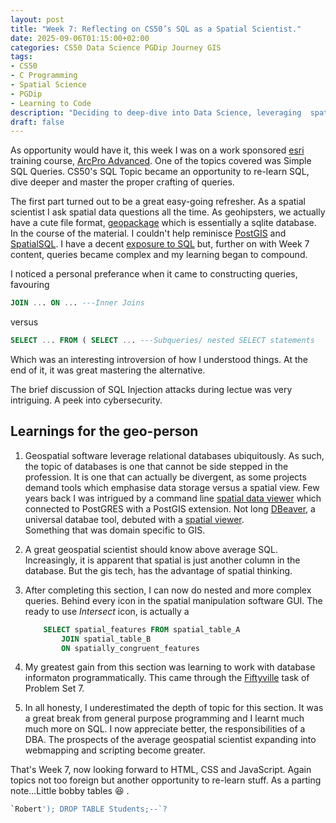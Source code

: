 ```yaml
---  
layout: post  
title: "Week 7: Reflecting on CS50’s SQL as a Spatial Scientist."  
date: 2025-09-06T01:15:00+02:00  
categories: CS50 Data Science PGDip Journey GIS  
tags:  
- CS50  
- C Programming  
- Spatial Science  
- PGDip  
- Learning to Code  
description: "Deciding to deep-dive into Data Science, leveraging  spatial data expertise and writing about the break."  
draft: false  
---  
```

  
As opportunity would have it, this week I was on a work sponsored  [esri](https://esri.com) training course, [ArcPro Advanced](https://www.esri-southafrica.com/wp-content/uploads/2021/08/ArcGIS-Pro-Advanced-Course-Outline.pdf). One of the topics covered was Simple SQL Queries. CS50's SQL Topic became an opportunity to re-learn SQL, dive deeper and master the proper crafting of queries.  
  
The first part turned out to be a great easy-going refresher. As a spatial scientist I ask spatial data questions all the time. As geohipsters, we actually have a cute file format, [geopackage](https://www.geopackage.org/) which is essentially a sqlite database. In the course of the material. I couldn't help reminisce [PostGIS]([https://postgis.net/](https://postgis.net/)) and [SpatialSQL]([https://postgis.net/workshops/postgis-intro/geometries.html](https://postgis.net/workshops/postgis-intro/geometries.html)). I have a decent [exposure to SQL]([https://erickndava.blog/hands-on/2019/07/25/a-data-science-doodle-3-the-data-spatial-part-2/](https://erickndava.blog/hands-on/2019/07/25/a-data-science-doodle-3-the-data-spatial-part-2/)) but, further on with Week 7 content, queries became complex and my learning began to compound.  
  
I noticed a personal preferance when it came to constructing queries, favouring  
```sql  
JOIN ... ON ... ---Inner Joins  
```  
versus  
~~~sql  
SELECT ... FROM ( SELECT ... ---Subqueries/ nested SELECT statements  
~~~  
Which was an interesting introversion of how I understood things. At the end of it, it was great mastering the alternative.  
  
The brief discussion of SQL Injection attacks during lectue was very intriguing. A peek into cybersecurity.  
  
## Learnings for the geo-person  
  
1. Geospatial software leverage relational databases ubiquitously. As such, the topic of databases is one that cannot be side stepped in the profession. It is one that can actually be divergent, as some projects demand tools which emphasise data storage versus a spatial view. Few years back I was intrigued by a command line [spatial data viewer]([https://github.com/robe2/node_postgis_express](https://github.com/robe2/node_postgis_express)) which connected to PostGRES with a PostGIS extension. Not long [DBeaver]([https://dbeaver.io/](https://dbeaver.io/)), a universal databae tool, debuted with a [spatial viewer]([https://erickndava.blog/2019/05/07/button-pushing-gis-analyst-not/](https://erickndava.blog/2019/05/07/button-pushing-gis-analyst-not/)).  
Something that was domain specific to GIS.  
  
2. A great geospatial scientist should know above average SQL. Increasingly, it is apparent that spatial is just another column in the database. But the gis tech, has the advantage of spatial thinking.  
  
3. After completing this section, I can now do nested and more complex queries. Behind every icon in the spatial manipulation software GUI. The ready to use _Intersect_ icon, is actually a  
  
	```sql  
		SELECT spatial_features FROM spatial_table_A  
			JOIN spatial_table_B  
			ON spatially_congruent_features
	```  
4. My greatest gain from this section was learning to work with database informaton programmatically. This came through the [Fiftyville]([https://cs50.harvard.edu/x/psets/7/fiftyville/](https://cs50.harvard.edu/x/psets/7/fiftyville/)) task of Problem Set 7.  
  
7. In all honesty, I underestimated the depth of topic for this section. It was a great break from general purpose programming and I learnt much much more on SQL. I now appreciate better, the responsibilities of a DBA. The prospects of the average geospatial scientist expanding into webmapping and scripting become greater.
  
That's Week 7, now looking forward to HTML, CSS and JavaScript. Again topics not too foreign but another opportunity to re-learn stuff. As a parting note...Little bobby tables  :laughing: .

```sql
`Robert'); DROP TABLE Students;--`?
```
